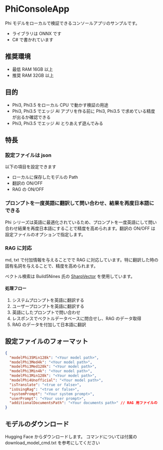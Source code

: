 # PhiConsoleApp
Phi モデルをローカルで検証できるコンソールアプリのサンプルです。
- ライブラリは ONNX です
- C# で書かれています

## 推奨環境
- 最低 RAM 16GB 以上
- 推奨 RAM 32GB 以上

## 目的

- Phi3, Phi3.5 をローカル CPU で動かす検証の用途
- Phi3, Phi3.5 でエッジ AI アプリを作る前に Phi3, Phi3.5 で求めている精度が出るか確認できる
- Phi3, Phi3.5 でエッジ AI とりあえず遊んでみる

## 特長

### 設定ファイルは json

以下の項目を設定できます
- ローカルに保存したモデルの Path
- 翻訳の ON/OFF
- RAG の ON/OFF

### プロンプトを一度英語に翻訳して問い合わせ、結果を再度日本語にできる

Phi シリーズは英語に最適化されているため、プロンプトを一度英語にして問い合わせ結果を再度日本語にすることで精度を高められます。翻訳の ON/OFF は設定ファイルのオプションで指定します。

### RAG に対応

md, txt で付加情報を与えることでで RAG に対応しています。特に翻訳した時の固有名詞を与えることで、精度を高められます。

ベクトル検索は Build5Nines 氏の [SharpVector](https://github.com/Build5Nines/SharpVector) を使用しています。

#### 処理フロー
1. システムプロンプトを英語に翻訳する
1. ユーザープロンプトを英語に翻訳する
1. 英語にしたプロンプトで問い合わせ
1. レスポンスでベクトルデータベースに問合せし、RAG のデータ取得
1. RAG のデータを付加して日本語に翻訳

## 設定ファイルのフォーマット

```json:settings.json
{
  "modelPhi35Min128k": "<Your model path>",
  "modelPhi3Med4k": "<Your model path>",
  "modelPhi3Med128k": "<Your model path>",
  "modelPhi3Min4k": "<Your model path>",
  "modelPhi3Min128k": "<Your model path>",
  "modelPhi4Unofficial": "<Your model path>",
  "isTranslate": "<true or false>",
  "isUsingRag": "<true or false>",
  "systemPrompt": "<Your system prompt>",
  "userPrompt": "<Your user prompt>",
  "additionalDocumentsPath": "<Your documents path>" // RAG 用ファイルの Path
}
```

## モデルのダウンロード
Hugging Face からダウンロードします。
コマンドについては付属の download_model_cmd.txt を参考にしてください
